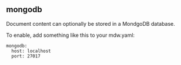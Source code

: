 ## mongodb

Document content can optionally be stored in a MondgoDB database.

To enable, add something like this to your mdw.yaml:
```
mongodb:
  host: localhost
  port: 27017
``` 